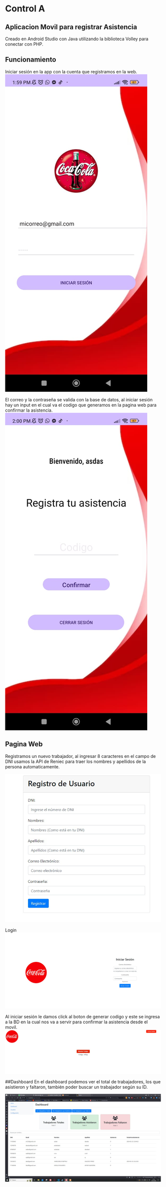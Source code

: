 # Control A
## Aplicacion Movil para registrar Asistencia

Creado en Android Studio con Java utilizando la biblioteca Volley para conectar con PHP.
## Funcionamiento
Iniciar sesión en la app con la cuenta que registramos en la web.
![Login](https://github.com/markox21/AsistenciaApp/blob/main/WhatsApp%20Image%202024-02-25%20at%202.00.23%20PM.jpeg)

El correo y la contraseña se valida con la base de datos, al iniciar sesión hay un input en el cual va el codigo que generamos en la pagina web para confirmar la asistencia.
![inicio](https://github.com/markox21/AsistenciaApp/blob/main/WhatsApp%20Image%202024-02-25%20at%202.00.23%20PM%20(1).jpeg)

## Pagina Web 
Registramos un nuevo trabajador, al ingresar 8 caracteres en el campo de DNI usamos la API de Reniec para traer los nombres y apellidos de la persona automaticamente.

![Registro](https://github.com/markox21/AsistenciaApp/blob/main/WhatsApp%20Image%202024-02-25%20at%201.58.14%20PM.jpeg)

Login
![Login](https://github.com/markox21/AsistenciaApp/blob/main/WhatsApp%20Image%202024-02-25%20at%201.58.00%20PM.jpeg)

Al iniciar sesión le damos click al boton de generar codigo y este se ingresa a la BD en la cual nos va a servir para confirmar la asistencia desde el movil.
![GenerarCodigo](https://github.com/markox21/AsistenciaApp/blob/main/WhatsApp%20Image%202024-02-25%20at%201.58.54%20PM.jpeg)

##Dashboard
En el dashboard podemos ver el total de trabajadores, los que asistieron y faltaron, también poder buscar un trabajador según su ID.

![Dashboard](https://github.com/markox21/AsistenciaApp/blob/main/WhatsApp%20Image%202024-02-25%20at%209.32.40%20PM.jpeg)
